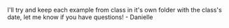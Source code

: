 I'll try and keep each example from class in it's own folder with the class's date, let me know if you have questions! - Danielle
